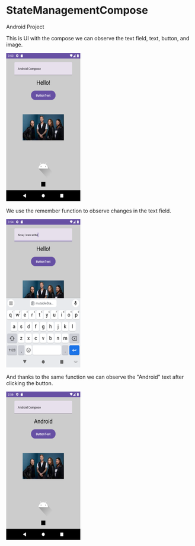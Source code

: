 # StateManagementCompose
 Android Project

This is UI with the compose we can observe the text field, text, button, and image.

<img src="https://github.com/bengisusaahin/StateManagementCompose/blob/main/beforeRemember.png" width="200" height="400"> 

We use the remember function to observe changes in the text field.

<img src="https://github.com/bengisusaahin/StateManagementCompose/blob/main/afterRemember.png" width="200" height="400">

And thanks to the same function we can observe the "Android" text after clicking the button.

<img src="https://github.com/bengisusaahin/StateManagementCompose/blob/main/afterClickedtheButton.png" width="200" height="400">
